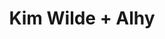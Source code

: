 ---
layout: post
category: concert
title: Kim Wilde + Alhy
artists: 
- Kim Wilde
- Alhy
place: 
- L'Olympia
country: France
city: Paris
---